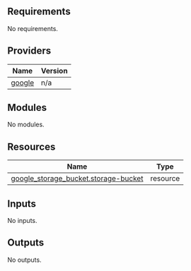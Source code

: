 ## Requirements

No requirements.

## Providers

| Name | Version |
|------|---------|
| <a name="provider_google"></a> [google](#provider\_google) | n/a |

## Modules

No modules.

## Resources

| Name | Type |
|------|------|
| [google_storage_bucket.storage-bucket](https://registry.terraform.io/providers/hashicorp/google/latest/docs/resources/storage_bucket) | resource |

## Inputs

No inputs.

## Outputs

No outputs.
